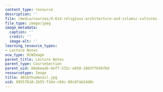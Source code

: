 ```yaml
---
content_type: resource
description: ''
file: /media/courses/4-614-religious-architecture-and-islamic-cultures-fall-2002/995578102b55f34ec04c09c87ab24d8c_4016thumbnail.jpg
file_type: image/jpeg
image_metadata:
  caption: ''
  credit: ''
  image-alt: ''
learning_resource_types:
- Lecture Notes
ocw_type: OCWImage
parent_title: Lecture Notes
parent_type: CourseSection
parent_uid: 68abeaab-4eff-532c-e858-18d3ffb567bd
resourcetype: Image
title: 4016thumbnail.jpg
uid: 99557810-2b55-f34e-c04c-09c87ab24d8c
---
```

